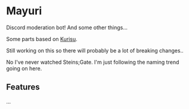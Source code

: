 # Mayuri

Discord moderation bot! And some other things...

Some parts based on [Kurisu](https://github.com/916253/Kurisu).

Still working on this so there will probably be a lot of breaking changes..

No I've never watched Steins;Gate. I'm just following the naming trend going on here.

## Features

...
